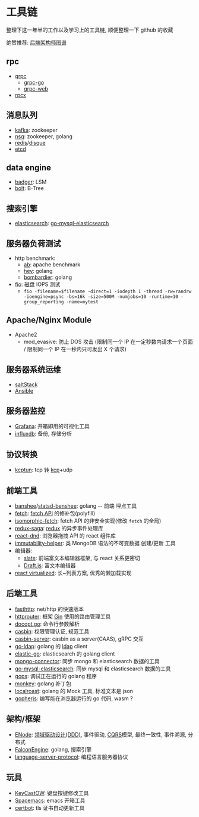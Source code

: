 # 工具链

整理下这一年半的工作以及学习上的工具链, 顺便整理一下 github 的收藏

绝赞推荐: [后端架构师图谱](https://github.com/xingshaocheng/architect-awesome)

## rpc

- [grpc](https://github.com/grpc/grpc)
  - [grpc-go](https://github.com/grpc/grpc-go)
  - [grpc-web](https://github.com/grpc/grpc-web)
- [rpcx](https://github.com/smallnest/rpcx)

## 消息队列

- [kafka](https://github.com/apache/kafka): zookeeper
- [nsq](https://github.com/nsqio/nsq): zookeeper, golang
- [redis](https://redis.io/)/[disque](https://github.com/antirez/disque)
- [etcd](https://github.com/etcd-io/etcd)

## data engine

- [badger](https://github.com/dgraph-io/badger): LSM
- [bolt](https://github.com/boltdb/bolt): B-Tree

## 搜索引擎

- [elasticsearch](https://www.elastic.co/): [go-mysql-elasticsearch](https://github.com/siddontang/go-mysql-elasticsearch)

## 服务器负荷测试

- http benchmark:
  - [ab](https://httpd.apache.org/docs/2.4/programs/ab.html): apache benchmark
  - [hey](https://github.com/rakyll/hey): golang
  - [bombardier](https://github.com/codesenberg/bombardier): golang
- [fio](https://github.com/axboe/fio): 磁盘 IOPS 测试
  - `fio -filename=$filename -direct=1 -iodepth 1 -thread -rw=randrw -ioengine=psync -bs=16k -size=500M -numjobs=10 -runtime=10 -group_reporting -name=mytest`

## Apache/Nginx Module

- Apache2
  - mod_evasive: 防止 DOS 攻击 (限制同一个 IP 在一定秒数内请求一个页面 / 限制同一个 IP 在一秒内只可发出 X 个请求)

## 服务器系统运维

- [saltStack](http://docs.saltstack.cn/)
- [Ansible](http://ansible.com.cn/)

## 服务器监控

- [Grafana](https://grafana.com/): 开箱即用的可视化工具
- [influxdb](https://github.com/influxdata/influxdb): 备份, 存储分析

## 协议转换

- [kcptun](https://github.com/xtaci/kcptun): tcp 转 [kcp](https://github.com/skywind3000/kcp)+udp

## 前端工具

- [banshee](https://github.com/eleme/banshee)/[statsd-benshee](https://github.com/etsy/statsd): golang -- 前端 埋点工具
- [fetch](https://github.com/github/fetch): [fetch API](https://developer.mozilla.org/zh-CN/docs/Web/API/Fetch_API) 的修补包(polyfill)
- [isomorphic-fetch](https://github.com/matthew-andrews): fetch API 的非安全实现(修改 `fetch` 的全局)
- [redux-saga](https://github.com/redux-saga/redux-saga): [redux](https://github.com/reduxjs/redux) 的异步事件处理库
- [react-dnd](https://github.com/react-dnd/react-dnd): 浏览器拖拽 API 的 react 组件库
- [immutability-helper](https://github.com/kolodny/immutability-helper): 类 MongoDB 语法的不可变数据 创建/更新 工具
- 编辑器:
  - [slate](https://github.com/ianstormtaylor/slate): 前端富文本编辑器框架, 与 react 关系更密切
  - [Draft.js](https://github.com/facebook/draft-js): 富文本编辑器
- [react virtualized](https://github.com/bvaughn/react-virtualized): 长~列表方案, 优秀的懒加载实现

## 后端工具

- [fasthttp](https://github.com/valyala/fasthttp): net/http 的快速版本
- [httprouter](https://github.com/julienschmidt/httprouter): 框架 [Gin](https://github.com/gin-gonic/gin) 使用的路由管理工具
- [docopt.go](https://github.com/docopt/docopt.go): 命令行参数解析
- [casbin](https://github.com/casbin/casbin): 权限管理认证, 规范工具
- [casbin-server](https://github.com/casbin/casbin-server): casbin as a server(CAAS), gRPC 交互
- [go-ldap](https://github.com/go-ldap/ldap): golang 的 [ldap](https://www.cnblogs.com/yjd_hycf_space/p/7994597.html) client
- [elastic-go](https://github.com/olivere/elastic): elasticsearch 的 golang client
- [mongo-connector](https://github.com/yougov/mongo-connector): 同步 mongo 和 elasticsearch 数据的工具
- [go-mysql-elasticsearch](https://github.com/siddontang/go-mysql-elasticsearch): 同步 mysql 和 elasticsearch 数据的工具
- [gops](https://github.com/google/gops): 调试正在运行的 golang 程序
- [monkey](https://github.com/bouk/monkey): golang 补丁包
- [localroast](https://github.com/caalberts/localroast): golang 的 Mock 工具, 标准文本是 json
- [gopherjs](https://github.com/gopherjs/gopherjs): 编写能在浏览器运行的 go 代码, wasm ?

## 架构/框架

- [ENode](http://www.cnblogs.com/netfocus/category/496012.html): [领域驱动设计(DDD)](http://www.cnblogs.com/netfocus/archive/2011/10/10/2204949.html), 事件驱动, [CQRS](https://www.cnblogs.com/yangecnu/p/Introduction-CQRS.html)模型, 最终一致性, 事件溯源, 分布式
- [FalconEngine](https://github.com/wyh267/FalconEngine): golang, 搜索引擎
- [language-server-protocol](https://github.com/Microsoft/language-server-protocol): 编程语言服务器协议

## 玩具

- [KeyCastOW](https://github.com/brookhong/KeyCastOW): 键盘按键修改工具
- [Spacemacs](https://github.com/syl20bnr/spacemacs): emacs 开箱工具
- [certbot](https://github.com/certbot/certbot): tls 证书自动更新工具

